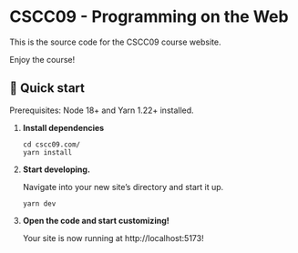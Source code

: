 # CSCC09 - Programming on the Web

This is the source code for the CSCC09 course website.

Enjoy the course!

## 🚀 Quick start

Prerequisites: Node 18+ and Yarn 1.22+ installed.

1.  **Install dependencies**

    ```shell
    cd cscc09.com/
    yarn install
    ```

2.  **Start developing.**

    Navigate into your new site’s directory and start it up.

    ```shell
    yarn dev
    ```

3.  **Open the code and start customizing!**

    Your site is now running at http://localhost:5173!
